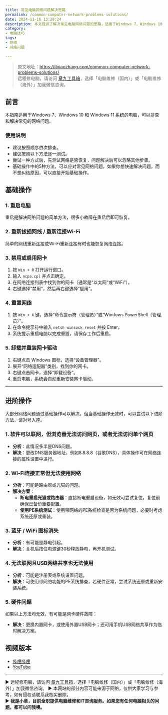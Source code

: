 ```yaml
---
title: 常见电脑网络问题解决思路
permalink: /common-computer-network-problems-solutions/
date: 2024-11-16 13:29:24
description: 本文提供了解决常见电脑网络问题的思路，适用于Windows 7、Windows 10 和 Windows 11 系统的电脑。
category:
- 电脑技巧
tags:
- 网络
- 网络问题

---
```


> 原文地址：<https://itxiaozhang.com/common-computer-network-problems-solutions/>  
> 远程修电脑，请访问 [章九工具箱](https://zhang9.com/)，选择「电脑维修（国内）」或「电脑维修（海外）」加我微信咨询。 

## 前言

本指南适用于Windows 7、Windows 10 和 Windows 11 系统的电脑，可以排查和解决常见的网络问题。

### 使用说明

- 建议按照顺序依次排查。
- 建议按照以下方法逐一测试。
- 尝试一种方式后，先测试网络是否恢复，问题解决后可以忽略其他步骤。
- 基础操作中的5种方法，可以应对常见网络问题，如果你想快速解决问题，而不想纠结原因，可以直接开始基础操作。

## 基础操作

### 1. 重启电脑

重启是解决网络问题的简单方法，很多小故障在重启后即可恢复。

### 2. 重新拔插网线 / 重新连接Wi-Fi

简单的网线重新连接或Wi-Fi重新连接有时也能恢复网络连接。

### 3. 禁用或启用网卡

1. 按 `Win + R` 打开运行窗口。
2. 输入 `ncpa.cpl` 并点击确定。
3. 在网络连接列表中找到你的网卡（通常是“以太网”或“WiFi”）。
4. 右键选择“禁用”，然后再右键选择“启用”。

### 4. 重置网络

1. 按 `Win + X` 键，选择“命令提示符（管理员）”或“Windows PowerShell（管理员）”。
2. 在命令提示符中输入 `netsh winsock reset` 并按 Enter。
3. 系统提示重启电脑以完成重置，请保存工作后重启。

### 5. 卸载并重装网卡驱动

1. 右键点击 Windows 图标，选择“设备管理器”。
2. 展开“网络适配器”类别，找到你的网卡。
3. 右键点击网卡，选择“卸载设备”。
4. 重启电脑，系统会自动重新安装网卡驱动。

---

## 进阶操作

大部分网络问题通过基础操作可以解决，但当基础操作无效时，可以尝试以下进阶方法，请对号入座。

### 1. 软件可以联网，但浏览器无法访问网页，或者无法访问单个网页

- **分析**：此情况多半是DNS问题。
- **解决**：更改DNS服务器地址，例如8.8.8.8（谷歌DNS），具体操作可在网络连接的属性设置中进行。

### 2. Wi-Fi连接正常但无法使用网络

- **分析**：可能是路由器或光猫的问题。
- **解决方案**：
  - **断电重启光猫或路由器**：直接断电重启设备，如无效可尝试复位，复位前确保已备份重要配置。
  - **使用PE系统测试**：使用带网络的PE系统检查是否为系统问题，必要时考虑系统还原或重装。

### 3. 蓝牙 / WiFi 图标消失

- **分析**：有可能是静电引起。
- **解决**：关机后按住电源键30秒释放静电，再开机测试。

### 4. 无法联网且USB网络共享也无法使用

- **分析**：可能是注册表或系统设置问题。
- **解决**：可使用带网络功能的PE系统排查，若硬件正常，尝试系统还原或重新安装系统。

### 5. 硬件问题

如果以上方法均无效，有可能是网卡硬件故障：

- **解决**：更换内置网卡，或使用外置USB网卡；还可用手机USB网络共享作为临时解决方案。

## 视频版本

- [哔哩哔哩](https://www.bilibili.com/video/BV1epUhYuEQa)
- [YouTube](https://youtu.be/IkhQ9p3yE8M)

---
▶ 远程修电脑，请访问 [章九工具箱](https://zhang9.com/)，选择「电脑维修（国内）」或「电脑维修（海外）」加我微信咨询。 
▶ 本网站的部分内容可能来源于网络，仅供大家学习与参考，如有侵权请联系我核实删除。  
▶ **我是小章，目前全职提供电脑维修和IT咨询服务。如果您有任何电脑相关的问题，都可以问我噢。**  
